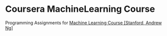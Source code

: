 # Coursera MachineLearning Course
Programming Assignments for <a href=https://www.coursera.org/learn/machine-learning>Machine Learning Course [Stanford, Andrew Ng]</a> 
